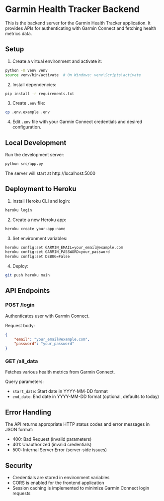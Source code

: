 # Garmin Health Tracker Backend

This is the backend server for the Garmin Health Tracker application. It provides APIs for authenticating with Garmin Connect and fetching health metrics data.

## Setup

1. Create a virtual environment and activate it:
```bash
python -m venv venv
source venv/bin/activate  # On Windows: venv\Scripts\activate
```

2. Install dependencies:
```bash
pip install -r requirements.txt
```

3. Create `.env` file:
```bash
cp .env.example .env
```

4. Edit `.env` file with your Garmin Connect credentials and desired configuration.

## Local Development

Run the development server:
```bash
python src/app.py
```

The server will start at http://localhost:5000

## Deployment to Heroku

1. Install Heroku CLI and login:
```bash
heroku login
```

2. Create a new Heroku app:
```bash
heroku create your-app-name
```

3. Set environment variables:
```bash
heroku config:set GARMIN_EMAIL=your_email@example.com
heroku config:set GARMIN_PASSWORD=your_password
heroku config:set DEBUG=False
```

4. Deploy:
```bash
git push heroku main
```

## API Endpoints

### POST /login
Authenticates user with Garmin Connect.

Request body:
```json
{
    "email": "your_email@example.com",
    "password": "your_password"
}
```

### GET /all_data
Fetches various health metrics from Garmin Connect.

Query parameters:
- `start_date`: Start date in YYYY-MM-DD format
- `end_date`: End date in YYYY-MM-DD format (optional, defaults to today)

## Error Handling

The API returns appropriate HTTP status codes and error messages in JSON format:

- 400: Bad Request (invalid parameters)
- 401: Unauthorized (invalid credentials)
- 500: Internal Server Error (server-side issues)

## Security

- Credentials are stored in environment variables
- CORS is enabled for the frontend application
- Session caching is implemented to minimize Garmin Connect login requests 